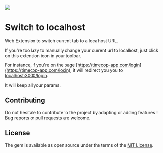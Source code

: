 [![](https://img.shields.io/github/license/guillaumebriday/switch-to-localhost.svg)](https://github.com/guillaumebriday/switch-to-localhost)

# Switch to localhost

Web Extension to switch current tab to a localhost URL.

If you're too lazy to manually change your current url to localhost, just click on this extension icon in your toolbar.

For instance, if you're on the page [https://timecop-app.com/login](https://timecop-app.com/login), it will redirect you you to [localhost:3000/login](localhost:3000/login).

It will keep all your params.

## Contributing

Do not hesitate to contribute to the project by adapting or adding features ! Bug reports or pull requests are welcome.

## License

The gem is available as open source under the terms of the [MIT License](https://opensource.org/licenses/MIT).

